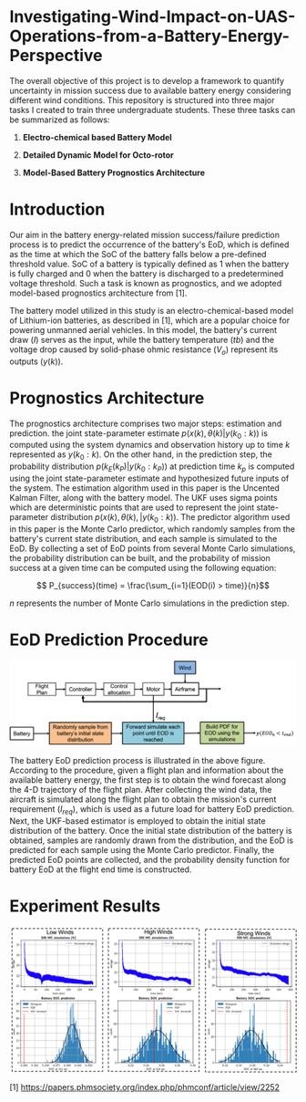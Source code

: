 # Investigating-Wind-Impact-on-UAS-Operations-from-a-Battery-Energy-Perspective
The overall objective of this project is to develop a framework to quantify uncertainty in mission success due to available battery energy considering different wind conditions.
This repository is structured into three major tasks I created to train three undergraduate students. These three tasks can be summarized as follows: 

1. **Electro-chemical based Battery Model** 
   
2. **Detailed Dynamic Model for Octo-rotor**
   
4. **Model-Based Battery Prognostics Architecture**
  
# Introduction 
Our aim in the battery energy-related mission success/failure prediction process is to predict the occurrence of the battery's EoD, which is defined as the time at which the SoC of the battery falls below a pre-defined threshold value. SoC of a battery is typically defined as 1 when the battery is fully charged and 0 when the battery is discharged to a predetermined voltage threshold. Such a task is known as prognostics, and we adopted model-based prognostics architecture from [1]. 

The battery model utilized in this study is an electro-chemical-based model of Lithium-ion batteries, as described in [1], which are a popular choice for powering unmanned aerial vehicles. In this model, the battery's current draw ($I$) serves as the input, while the battery temperature ($tb$) and the voltage drop caused by solid-phase ohmic resistance ($V_o$) represent its outputs ($y(k)$).

# Prognostics Architecture 
The prognostics architecture comprises two major steps: estimation and prediction. the joint state-parameter estimate $p(x(k), \theta(k)|y(k_0:k))$ is computed using the system dynamics and observation history up to time $k$ represented as $y(k_0:k)$. On the other hand, in the prediction step, the probability distribution $p(k_E(k_P)|y(k_0:k_P))$ at prediction time $k_p$ is computed using the joint state-parameter estimate and hypothesized future inputs of the system. The estimation algorithm used in this paper is the Uncented Kalman Filter, along with the battery model. The UKF uses sigma points which are deterministic points that are used to represent the joint state-parameter distribution $p(x(k), \theta(k),|y(k_0:k))$. The predictor algorithm used in this paper is the Monte Carlo predictor, which randomly samples from the battery's current state distribution, and each sample is simulated to the EoD.  By collecting a set of EoD points from several Monte Carlo simulations, the probability distribution can be built, and the probability of mission success at a given time can be computed using the following equation:


   $$ P_{success}(time) = \frac{\sum_{i=1}(EOD(i) > time)}{n}$$

$n$ represents the number of Monte Carlo simulations in the prediction step.

# EoD Prediction Procedure

![](Week%203/prog_procedure.png)


The battery EoD prediction process is illustrated in the above figure. According to the procedure, given a flight plan and information about the available battery energy, the first step is to obtain the wind forecast along the 4-D trajectory of the flight plan. After collecting the wind data, the aircraft is simulated along the flight plan to obtain the mission's current requirement ($I_{req}$), which is used as a future load for battery EoD prediction. Next, the UKF-based estimator is employed to obtain the initial state distribution of the battery. Once the initial state distribution of the battery is obtained, samples are randomly drawn from the distribution, and the EoD is predicted for each sample using the Monte Carlo predictor. Finally, the predicted EoD points are collected, and the probability density function for battery EoD at the flight end time is constructed.

# Experiment Results 

![](Week%203/wind_results.png)

[1] https://papers.phmsociety.org/index.php/phmconf/article/view/2252
